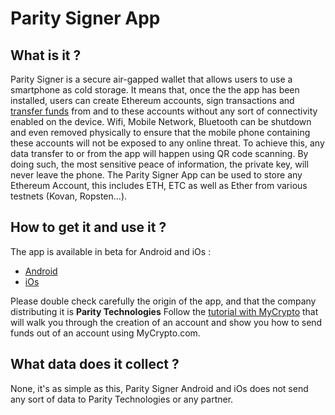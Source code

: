 # Parity Signer App

## What is it ?
Parity Signer is a secure air-gapped wallet that allows users to use a smartphone as cold storage. It means that, once the the app has been installed, users can create Ethereum accounts, sign transactions and [transfer funds](Parity-Signer-MyCrypto-tutorial) from and to these accounts without any sort of connectivity enabled on the device. Wifi, Mobile Network, Bluetooth can be shutdown and even removed physically to ensure that the mobile phone containing these accounts will not be exposed to any online threat. To achieve this, any data transfer to or from the app will happen using QR code scanning. By doing such, the most sensitive peace of information, the private key, will never leave the phone. The Parity Signer App can be used to store any Ethereum Account, this includes ETH, ETC as well as Ether from various testnets (Kovan, Ropsten...).

## How to get it and use it ?
The app is available in beta for Android and iOs :
- [Android](https://play.google.com/store/apps/details?id=com.nativesigner)
- [iOs](https://itunes.apple.com/us/app/parity-signer/id1218174838)

Please double check carefully the origin of the app, and that the company distributing it is **Parity Technologies** 
Follow the [tutorial with MyCrypto](Parity-Signer-MyCrypto-tutorial) that will walk you through the creation of an account and show you how to send funds out of an account using MyCrypto.com.

## What data does it collect ?
None, it's as simple as this, Parity Signer Android and iOs does not send any sort of data to Parity Technologies or any partner.

